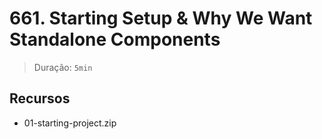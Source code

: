 # 661. Starting Setup & Why We Want Standalone Components

> Duração: `5min`

## Recursos
- 01-starting-project.zip
